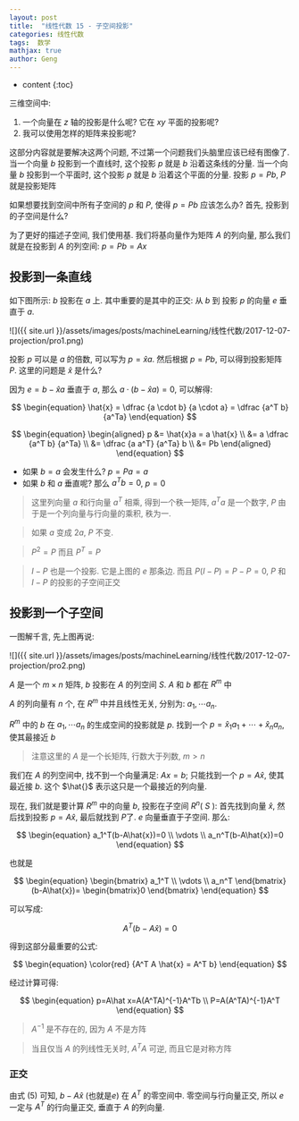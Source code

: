 ```yaml
---
layout: post
title:  "线性代数 15 - 子空间投影"
categories: 线性代数
tags:  数学
mathjax: true
author: Geng
---
```


* content
{:toc}

三维空间中:

1. 一个向量在 $z$ 轴的投影是什么呢? 它在 $xy$ 平面的投影呢? 
2. 我可以使用怎样的矩阵来投影呢? 






这部分内容就是要解决这两个问题, 不过第一个问题我们头脑里应该已经有图像了. 当一个向量 $b$ 投影到一个直线时, 这个投影 $p$ 就是 $b$ 沿着这条线的分量. 当一个向量 $b$ 投影到一个平面时, 这个投影 $p$ 就是 $b$ 沿着这个平面的分量. 投影 $p=Pb$, $P$就是投影矩阵 

如果想要找到空间中所有子空间的 $p$ 和 $P$, 使得 $p=Pb$ 应该怎么办? 首先, 投影到的子空间是什么?

为了更好的描述子空间, 我们使用基. 我们将基向量作为矩阵 $A$ 的列向量, 那么我们就是在投影到 $A$ 的列空间: $p=Pb = Ax$

## 投影到一条直线

如下图所示: $b$ 投影在 $a$ 上. 其中重要的是其中的正交: 从 $b$ 到 投影 $p$ 的向量 $e$ 垂直于 $a$. 

![]({{ site.url }}/assets/images/posts/machineLearning/线性代数/2017-12-07-projection/pro1.png)

投影 $p$ 可以是 $a$ 的倍数, 可以写为 $p=\hat{x}a$. 然后根据 $p=Pb$, 可以得到投影矩阵 $P$. 这里的问题是 $\hat{x}$ 是什么?

因为 $e=b-\hat{x}a$ 垂直于 $a$, 那么 $a \cdot (b-\hat{x}a) = 0$, 可以解得:

$$
\begin{equation}
\hat{x} = \dfrac {a \cdot b} {a \cdot a} = \dfrac {a^T b} {a^Ta}
\end{equation}
$$

$$
\begin{equation}
\begin{aligned}
p &= \hat{x}a = a \hat{x} \\
&= a \dfrac {a^T b} {a^Ta}  \\
&= \dfrac {a a^T} {a^Ta} b  \\
&= Pb
\end{aligned}
\end{equation}
$$

* 如果 $b=a$ 会发生什么? $p=Pa=a$
* 如果 $b$ 和 $a$ 垂直呢? 那么 $a^Tb=0$, $p=0$

> 这里列向量 $a$ 和行向量 $a^T$ 相乘, 得到一个秩一矩阵, $a^Ta$ 是一个数字, $P$ 由于是一个列向量与行向量的乘积, 秩为一.

> 如果 $a$ 变成 $2a$, $P$ 不变.

> $P^2=P$ 而且 $P^T=P$

> $I-P$ 也是一个投影. 它是上图的 $e$ 那条边. 而且 $P(I-P) = P-P=0$, $P$ 和 $I-P$ 的投影的子空间正交

## 投影到一个子空间

一图解千言, 先上图再说:

![]({{ site.url }}/assets/images/posts/machineLearning/线性代数/2017-12-07-projection/pro2.png)

$A$ 是一个 $m \times n$ 矩阵, $b$ 投影在 $A$ 的列空间 $S$. $A$ 和 $b$ 都在 $R^m$ 中

$A$ 的列向量有 $n$ 个, 在 $R^m$ 中并且线性无关, 分别为: $a_1, \cdots a_n$. 

$R^m$ 中的 $b$ 在 $a_1, \cdots a_n$ 的生成空间的投影就是 $p$. 找到一个 $p=\hat{x}_1 a_1 + \cdots + \hat{x}_n a_n$, 使其最接近 $b$

> 注意这里的 $A$ 是一个长矩阵, 行数大于列数, $m>n$

我们在 $A$ 的列空间中, 找不到一个向量满足: $Ax=b$; 只能找到一个 $p=A\hat{x}$, 使其最近接 $b$. 这个 $\hat{}$ 表示这只是一个最接近的列向量.

现在, 我们就是要计算 $R^m$ 中的向量 $b$, 投影在子空间 $R^n$( $S$ ): 首先找到向量 $\hat{x}$, 然后找到投影 $p=A\hat{x}$, 最后就找到 $P$了. $e$ 向量垂直于子空间. 那么:

$$
\begin{equation}
a_1^T(b-A\hat{x})=0 \\
\vdots \\
a_n^T(b-A\hat{x})=0
\end{equation}
$$

也就是

$$
\begin{equation}
\begin{bmatrix}
a_1^T \\
\vdots \\
a_n^T
\end{bmatrix}
(b-A\hat{x})=
\begin{bmatrix}0
\end{bmatrix}
\end{equation}
$$

可以写成:

$$
\begin{equation}
A^T(b-A\hat{x}) = 0
\end{equation}
$$

得到这部分最重要的公式:

$$
\begin{equation}
\color{red} {A^T A \hat{x} = A^T b}
\end{equation}
$$

经过计算可得:

$$
\begin{equation}
p=A\hat x=A(A^TA)^{-1}A^Tb \\
P=A(A^TA)^{-1}A^T
\end{equation}
$$

> $A^{-1}$ 是不存在的, 因为 $A$ 不是方阵

> 当且仅当 $A$ 的列线性无关时, $A^TA$ 可逆, 而且它是对称方阵

### 正交

由式 (5) 可知, $b-A\hat{x}$ (也就是$e$) 在 $A^T$ 的零空间中. 零空间与行向量正交, 所以 $e$ 一定与 $A^T$ 的行向量正交, 垂直于 $A$ 的列向量.


```python

```
